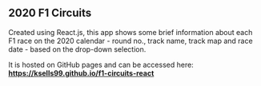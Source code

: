 ## 2020 F1 Circuits

Created using React.js, this app shows some brief information about each F1 race on the 2020 calendar - round no., track name, track map and race date - based on the drop-down selection.

It is hosted on GitHub pages and can be accessed here: **https://ksells99.github.io/f1-circuits-react**


